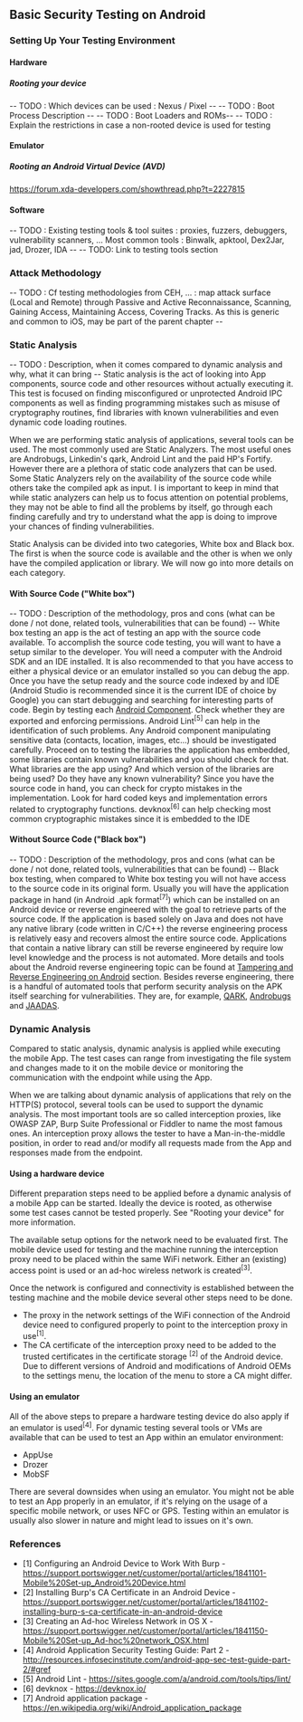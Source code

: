 ## Basic Security Testing on Android

### Setting Up Your Testing Environment

#### Hardware

##### Rooting your device
-- TODO : Which devices can be used : Nexus / Pixel --
-- TODO : Boot Process Description --
-- TODO : Boot Loaders and ROMs--
-- TODO : Explain the restrictions in case a non-rooted device is used for testing


#### Emulator

##### Rooting an Android Virtual Device (AVD)
https://forum.xda-developers.com/showthread.php?t=2227815


#### Software
-- TODO : Existing testing tools & tool suites : proxies, fuzzers, debuggers, vulnerability scanners, ... Most common tools : Binwalk, apktool, Dex2Jar, jad, Drozer, IDA --
-- TODO: Link to testing tools section


### Attack Methodology
-- TODO : Cf testing methodologies from CEH, ... : map attack surface (Local and Remote) through Passive and Active Reconnaissance, Scanning, Gaining Access, Maintaining Access, Covering Tracks. As this is generic and common to iOS, may be part of the parent chapter --

### Static Analysis
-- TODO : Description, when it comes compared to dynamic analysis and why, what it can bring --
Static analysis is the act of looking into App components, source code and other resources without actually executing it. This test is focused on finding misconfigured or unprotected Android IPC components as well as finding programming mistakes such as misuse of cryptography routines, find libraries with known vulnerabilities and even dynamic code loading routines.

When we are performing static analysis of applications, several tools can be used. The most commonly used are Static Analyzers. The most useful ones are Androbugs, Linkedin's qark, Android Lint and the paid HP's Fortify. However there are a plethora of static code analyzers that can be used.
Some Static Analyzers rely on the availability of the source code while others take the compiled apk as input. 
I is important to keep in mind that while static analyzers can help us to focus attention on potential problems, they may not be able to find all the problems by itself, go through each finding carefully and try to understand what the app is doing to improve your chances of finding vulnerabilities.

Static Analysis can be divided into two categories, White box and Black box. The first is when the source code is available and the other is when we only have the compiled application or library. We will now go into more details on each category.

#### With Source Code ("White box")
-- TODO : Description of the methodology, pros and cons (what can be done / not done, related tools, vulnerabilities that can be found) --
White box testing an app is the act of testing an app with the source code available. To accomplish the source code testing, you will want to have a setup similar to the developer. You will need a computer with the Android SDK and an IDE installed. It is also recommended to that you have access to either a physical device or an emulator installed so you can debug the app.
Once you have the setup ready and the source code indexed by and IDE (Android Studio is recommended since it is the current IDE of choice by Google) you can start debugging and searching for interesting parts of code.
Begin by testing each [Android Component](0x05a-Platform-Overview.md#app-components). Check whether they are exported and enforcing permissions. Android Lint<sup>[5]</sup> can help in the identification of such problems.
Any Android component manipulating sensitive data (contacts, location, images, etc...) should be investigated carefully. 
Proceed on to testing the libraries the application has embedded, some libraries contain known vulnerabilities and you should check for that. What libraries are the app using? And which version of the libraries are being used? Do they have any known vulnerability?
Since you have the source code in hand, you can check for crypto mistakes in the implementation. Look for hard coded keys and implementation errors related to cryptography functions. devknox<sup>[6]</sup> can help checking most common cryptographic mistakes since it is embedded to the IDE


#### Without Source Code ("Black box")
-- TODO : Description of the methodology, pros and cons (what can be done / not done, related tools, vulnerabilities that can be found) --
Black box testing, when compared to White box testing you will not have access to the source code in its original form. Usually you will have the application package in hand (in Android .apk format<sup>[7]</sup>) which can be installed on an Android device or reverse engineered with the goal to retrieve parts of the source code.
If the application is based solely on Java and does not have any native library (code written in C/C++) the reverse engineering process is relatively easy and recovers almost the entire source code. Applications that contain a native library can still be reverse engineered by require low level knowledge and the process is not automated.
More details and tools about the Android reverse engineering topic can be found at [Tampering and Reverse Engineering on Android](0x05b-Reverse-Engineering-and-Tampering.md) section.
Besides reverse engineering, there is a handful of automated tools that perform security analysis on the APK itself searching for vulnerabilities.
They are, for example, [QARK](https://github.com/linkedin/qark/), [Androbugs](https://github.com/AndroBugs/AndroBugs_Framework) and [JAADAS](https://github.com/flankerhqd/JAADAS).


### Dynamic Analysis

Compared to static analysis, dynamic analysis is applied while executing the mobile App. The test cases can range from investigating the file system and changes made to it on the mobile device or monitoring the communication with the endpoint while using the App.

When we are talking about dynamic analysis of applications that rely on the HTTP(S) protocol, several tools can be used to support the dynamic analysis. The most important tools are so called interception proxies, like OWASP ZAP, Burp Suite Professional or Fiddler to name the most famous ones. An interception proxy allows the tester to have a Man-in-the-middle position, in order to read and/or modify all requests made from the App and responses made from the endpoint.

#### Using a hardware device

Different preparation steps need to be applied before a dynamic analysis of a mobile App can be started. Ideally the device is rooted, as otherwise some test cases cannot be tested properly. See "Rooting your device" for more information.

The available setup options for the network need to be evaluated first. The mobile device used for testing and the machine running the interception proxy need to be placed within the same WiFi network. Either an (existing) access point is used or an ad-hoc wireless network is created<sup>[3]</sup>.

Once the network is configured and connectivity is established between the testing machine and the mobile device several other steps need to be done.

* The proxy in the network settings of the WiFi connection of the Android device need to configured properly to point to the interception proxy in use<sup>[1]</sup>.
* The CA certificate of the interception proxy need to be added to the trusted certificates in the certificate storage <sup>[2]</sup> of the Android device. Due to different versions of Android and modifications of Android OEMs to the settings menu, the location of the menu to store a CA might differ.

#### Using an emulator

All of the above steps to prepare a hardware testing device do also apply if an emulator is used<sup>[4]</sup>. For dynamic testing several tools or VMs are available that can be used to test an App within an emulator environment:

* AppUse
* Drozer
* MobSF

There are several downsides when using an emulator. You might not be able to test an App properly in an emulator, if it's relying on the usage of a specific mobile network, or uses NFC or GPS. Testing within an emulator is usually also slower in nature and might lead to issues on it's own.


### References


- [1] Configuring an Android Device to Work With Burp - https://support.portswigger.net/customer/portal/articles/1841101-Mobile%20Set-up_Android%20Device.html
- [2] Installing Burp's CA Certificate in an Android Device - https://support.portswigger.net/customer/portal/articles/1841102-installing-burp-s-ca-certificate-in-an-android-device
- [3] Creating an Ad-hoc Wireless Network in OS X - https://support.portswigger.net/customer/portal/articles/1841150-Mobile%20Set-up_Ad-hoc%20network_OSX.html
- [4] Android Application Security Testing Guide: Part 2 - http://resources.infosecinstitute.com/android-app-sec-test-guide-part-2/#gref
- [5] Android Lint - https://sites.google.com/a/android.com/tools/tips/lint/
- [6] devknox - https://devknox.io/
- [7] Android application package - https://en.wikipedia.org/wiki/Android_application_package
